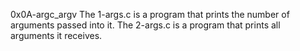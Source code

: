 0x0A-argc_argv
The 1-args.c is a program that prints the number of arguments passed into it.
The 2-args.c is a program that prints all arguments it receives.
